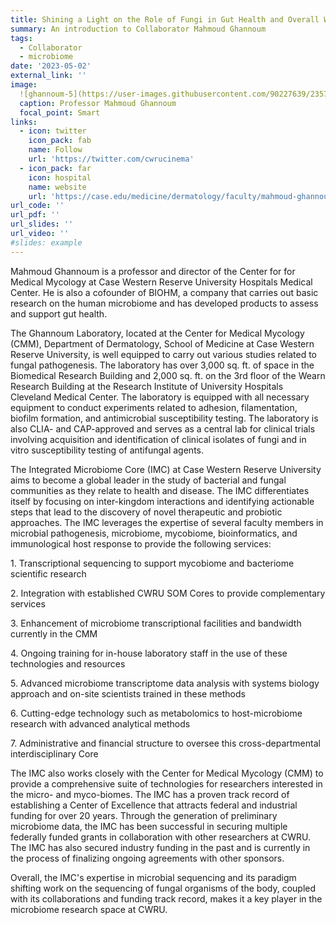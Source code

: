 ```yaml
---
title: Shining a Light on the Role of Fungi in Gut Health and Overall Wellness 
summary: An introduction to Collaborator Mahmoud Ghannoum
tags:
  - Collaborator
  - microbiome
date: '2023-05-02'
external_link: ''
image:
  ![ghannoum-5](https://user-images.githubusercontent.com/90227639/235785759-cb0d2594-1445-429e-abf0-b9e912a15b2f.jpg)
  caption: Professor Mahmoud Ghannoum
  focal_point: Smart
links:
  - icon: twitter
    icon_pack: fab
    name: Follow
    url: 'https://twitter.com/cwrucinema'
  - icon_pack: far
    icon: hospital
    name: website
    url: 'https://case.edu/medicine/dermatology/faculty/mahmoud-ghannoum'
url_code: ''
url_pdf: ''
url_slides: ''
url_video: ''
#slides: example
---
```


Mahmoud Ghannoum is a professor and director of the Center for for Medical Mycology at Case Western Reserve University Hospitals Medical Center. He is also a cofounder of BIOHM, a company that carries out basic research on the human microbiome and has developed products to assess and support gut health.

The Ghannoum Laboratory, located at the Center for Medical Mycology (CMM), Department of Dermatology, School of Medicine at Case Western Reserve University, is well equipped to carry out various studies related to fungal pathogenesis. The laboratory has over 3,000 sq. ft. of space in the Biomedical Research Building and 2,000 sq. ft. on the 3rd floor of the Wearn Research Building at the Research Institute of University Hospitals Cleveland Medical Center. The laboratory is equipped with all necessary equipment to conduct experiments related to adhesion, filamentation, biofilm formation, and antimicrobial susceptibility testing. The laboratory is also CLIA- and CAP-approved and serves as a central lab for clinical trials involving acquisition and identification of clinical isolates of fungi and in vitro susceptibility testing of antifungal agents.

The Integrated Microbiome Core (IMC) at Case Western Reserve University aims to become a global leader in the study of bacterial and fungal communities as they relate to health and disease. The IMC differentiates itself by focusing on inter-kingdom interactions and identifying actionable steps that lead to the discovery of novel therapeutic and probiotic approaches. The IMC leverages the expertise of several faculty members in microbial pathogenesis, microbiome, mycobiome, bioinformatics, and immunological host response to provide the following services:

1\. Transcriptional sequencing to support mycobiome and bacteriome scientific research

2\. Integration with established CWRU SOM Cores to provide complementary services

3\. Enhancement of microbiome transcriptional facilities and bandwidth currently in the CMM

4\. Ongoing training for in-house laboratory staff in the use of these technologies and resources

5\. Advanced microbiome transcriptome data analysis with systems biology approach and on-site scientists trained in these methods

6\. Cutting-edge technology such as metabolomics to host-microbiome research with advanced analytical methods

7\. Administrative and financial structure to oversee this cross-departmental interdisciplinary Core

The IMC also works closely with the Center for Medical Mycology (CMM) to provide a comprehensive suite of technologies for researchers interested in the micro- and myco-biomes. The IMC has a proven track record of establishing a Center of Excellence that attracts federal and industrial funding for over 20 years. Through the generation of preliminary microbiome data, the IMC has been successful in securing multiple federally funded grants in collaboration with other researchers at CWRU. The IMC has also secured industry funding in the past and is currently in the process of finalizing ongoing agreements with other sponsors.

Overall, the IMC's expertise in microbial sequencing and its paradigm shifting work on the sequencing of fungal organisms of the body, coupled with its collaborations and funding track record, makes it a key player in the microbiome research space at CWRU.
